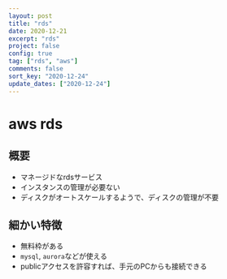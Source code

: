 ```yaml
---
layout: post
title: "rds"
date: 2020-12-21
excerpt: "rds"
project: false
config: true
tag: ["rds", "aws"]
comments: false
sort_key: "2020-12-24"
update_dates: ["2020-12-24"]
---
```



# aws rds

## 概要
 - マネージドなrdsサービス
 - インスタンスの管理が必要ない
 - ディスクがオートスケールするようで、ディスクの管理が不要

## 細かい特徴
 - 無料枠がある
 - `mysql`, `aurora`などが使える
 - publicアクセスを許容すれば、手元のPCからも接続できる
